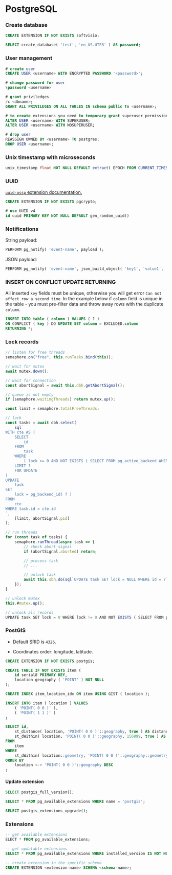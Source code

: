 # PostgreSQL

### Create database

```sql
CREATE EXTENSION IF NOT EXISTS softvisio;

SELECT create_database( 'test', 'en_US.UTF8' ) AS password;
```

### User management

```sql
# create user
CREATE USER <username> WITH ENCRYPTED PASSWORD '<password>';

# change password for user
\password <username>

# grant priviledges
/c <dbname>;
GRANT ALL PRIVILEGES ON ALL TABLES IN schema public To <username>;

# to create extensions you need to temporary grant superuser permissions
ALTER USER <username> WITH SUPERUSER;
ALTER USER <username> WITH NOSUPERUSER;

# drop user
REASSIGN OWNED BY <username> TO postgres;
DROP USER <username>;
```

### Unix timestamp with microseconds

```sql
unix_timestamp float NOT NULL DEFAULT extract( EPOCH FROM CURRENT_TIMESTAMP ),
```

### UUID

[`uuid-ossp` extension documentation.](https://www.postgresql.org/docs/current/static/uuid-ossp.html)

```sql
CREATE EXTENSION IF NOT EXISTS pgcrypto;

# use UUID v4
id uuid PRIMARY KEY NOT NULL DEFAULT gen_random_uuid()
```

### Notifications

String payload:

```sql
PERFORM pg_notify( 'event-name', payload );
```

JSON payload:

```sql
PERFORM pg_notify( 'event-name', json_build_object( 'key1', 'value1', 'key2', 'value2' )::text );
```

### INSERT ON CONFLICT UPDATE RETURNING

All inserted `key` fields must be unique, otherwise you will get error `Can not affect row a second time`. In the example below if `column` field is unique in the table - you must pre-filter data and throw away rows with the duplicate `column`.

```sql
INSERT INTO table ( column ) VALUES ( ? )
ON CONFLICT ( key ) DO UPDATE SET column = EXCLUDED.column
RETURNING *;
```

### Lock records

```javascript
// listen for free threads
semaphore.on("free", this.runTasks.bind(this));

// wait for mutex
await mutex.down();

// wait for connection
const abortSignal = await this.dbh.getAbortSignal();

// queue is not empty
if (semaphore.waitingThreads) return mutex.up();

const limit = semaphore.totalFreeThreads;

// lock
const tasks = await dbh.select(
    sql`
WITH cte AS (
    SELECT
		id
	FROM
		task
	WHERE
		( lock >= 0 AND NOT EXISTS ( SELECT FROM pg_active_backend WHERE id = task.lock ) )
	LIMIT ?
	FOR UPDATE
)
UPDATE
	task
SET
	lock = pg_backend_id( ? )
FROM
	cte
WHERE task.id = cte.id
`,
    [limit, abortSignal.pid]
);

// run threads
for (const task of tasks) {
    semaphore.runThread(async task => {
        // check abort signal
        if (abortSignal.aborted) return;

        // process task
        // ...

        // unlock task
        await this.sbh.do(sql`UPDATE task SET lock = NULL WHERE id = ?`, [task.id]);
    });
}

// unlock mutex
this.#mutex.up();
```

```javascript
// unlock all records
UPDATE task SET lock = 0 WHERE lock != 0 AND NOT EXISTS ( SELECT FROM pg_active_backend WHERE id = task.lock );
```

### PostGIS

-   Default SRID is `4326`.

-   Coordinates order: longitude, latitude.

```sql
CREATE EXTENSION IF NOT EXISTS postgis;

CREATE TABLE IF NOT EXISTS item (
    id serial8 PRIMARY KEY,
    location geography ( 'POINT' ) NOT NULL
);

CREATE INDEX item_location_idx ON item USING GIST ( location );

INSERT INTO item ( location ) VALUES
    ( 'POINT( 0 0 )' ),
    ( 'POINT( 1 1 )' )
;

SELECT id,
    st_distance( location, 'POINT( 0 0 )'::geography, true ) AS distance,
    st_dWithin( location, 'POINT( 0 0 )'::geography, 156899, true ) AS within
FROM
    item
WHERE
    st_dWithin( location::geometry, 'POINT( 0 0 )'::geography::geometry, 156899, true )
ORDER BY
    location <-> 'POINT( 0 0 )'::geography DESC
;
```

#### Update extension

```sql
SELECT postgis_full_version();

SELECT * FROM pg_available_extensions WHERE name = 'postgis';

SELECT postgis_extensions_upgrade();

```

### Extensions

```sql
-- get available extensions
ELECT * FROM pg_available_extensions;

-- get updatable extensions
SELECT * FROM pg_available_extensions WHERE installed_version IS NOT NULL AND installed_version != default_version;

-- create extension in the specific schema
CREATE EXTENSION <extension-name> SCHEMA <schema-name>;
```
